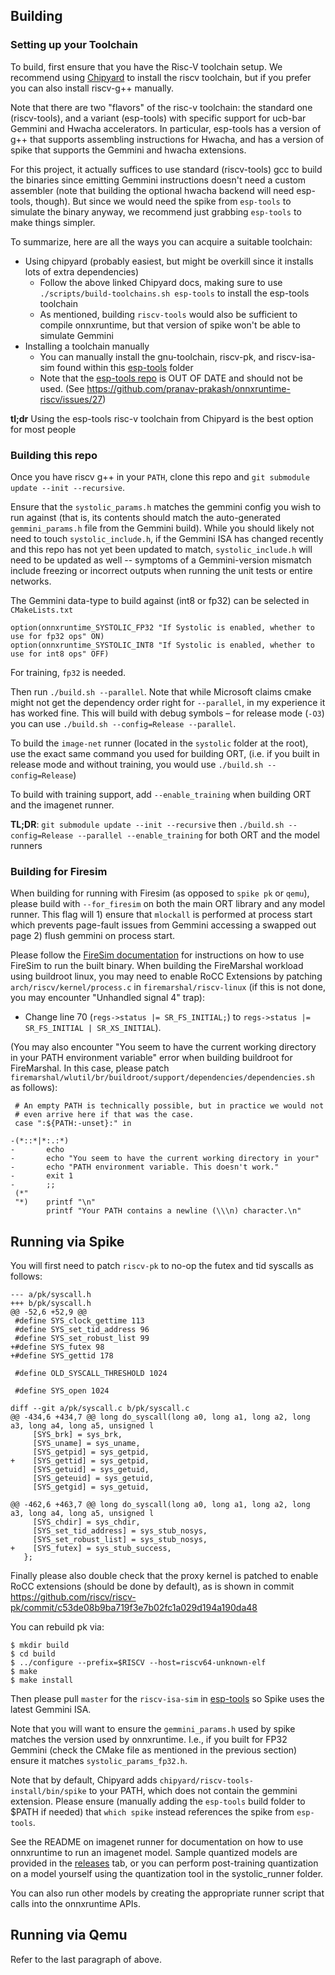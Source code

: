## Building

### Setting up your Toolchain

To build, first ensure that you have the Risc-V toolchain setup. We recommend using [Chipyard](https://chipyard.readthedocs.io/en/latest/Chipyard-Basics/Initial-Repo-Setup.html) to install the riscv toolchain, but if you prefer you can also install riscv-g++ manually.

Note that there are two "flavors" of the risc-v toolchain: the standard one (riscv-tools), and a variant (esp-tools) with specific support for ucb-bar Gemmini and Hwacha accelerators. In particular, esp-tools has a version of g++ that supports assembling instructions for Hwacha, and has a version of spike that supports the Gemmini and hwacha extensions.

For this project, it actually suffices to use standard (riscv-tools) gcc to build the binaries since emitting Gemmini instructions doesn't need a custom assembler (note that building the optional hwacha backend will need esp-tools, though). But since we would need the spike from `esp-tools` to simulate the binary anyway, we recommend just grabbing `esp-tools` to make things simpler.

To summarize, here are all the ways you can acquire a suitable toolchain:

* Using chipyard (probably easiest, but might be overkill since it installs lots of extra dependencies)
     - Follow the above linked Chipyard docs, making sure to use `./scripts/build-toolchains.sh esp-tools` to install the esp-tools toolchain
     - As mentioned, building `riscv-tools` would also be sufficient to compile onnxruntime, but that version of spike won't be able to simulate Gemmini
* Installing a toolchain manually
     - You can manually install the gnu-toolchain, riscv-pk, and riscv-isa-sim found within this [esp-tools](https://github.com/ucb-bar/chipyard/tree/master/toolchains/esp-tools) folder
     - Note that the [esp-tools repo](https://github.com/ucb-bar/esp-tools) is OUT OF DATE and should not be used. (See https://github.com/pranav-prakash/onnxruntime-riscv/issues/27)


**tl;dr** Using the esp-tools risc-v toolchain from Chipyard is the best option for most people

### Building this repo

Once you have riscv g++ in your `PATH`, clone this repo and `git submodule update --init --recursive`.

Ensure that the `systolic_params.h` matches the gemmini config you wish to run against (that is, its contents should match the auto-generated `gemmini_params.h` file from the Gemmini build). While you should likely not need to touch `systolic_include.h`, if the Gemmini ISA has changed recently and this repo has not yet been updated to match, `systolic_include.h` will need to be updated as well -- symptoms of a Gemmini-version mismatch include freezing or incorrect outputs when running the unit tests or entire networks.

The Gemmini data-type to build against (int8 or fp32) can be selected in `CMakeLists.txt`

```
option(onnxruntime_SYSTOLIC_FP32 "If Systolic is enabled, whether to use for fp32 ops" ON)
option(onnxruntime_SYSTOLIC_INT8 "If Systolic is enabled, whether to use for int8 ops" OFF) 
```

For training, `fp32` is needed.

Then run `./build.sh --parallel`. Note that while Microsoft claims cmake might not get the dependency order right for `--parallel`,
in my experience it has worked fine.
This will build with debug symbols – for release mode (`-O3`) you can use `./build.sh --config=Release --parallel`.

To build the `image-net` runner (located in the `systolic` folder at the root), use the exact same command you used for building ORT, (i.e. if you built in release mode and without training, you would use `./build.sh --config=Release`)

To build with training support, add `--enable_training` when building ORT and the imagenet runner.

**TL;DR**: `git submodule update --init --recursive` then `./build.sh --config=Release --parallel --enable_training` for both ORT and the model runners

### Building for Firesim

When building for running with Firesim (as opposed to `spike pk` or `qemu`), please build with `--for_firesim` on both the main ORT library and any model runner. This flag will 1) ensure that `mlockall` is performed at process start which prevents page-fault issues from Gemmini accessing a swapped out page 2) flush gemmini on process start. 

Please follow the [FireSim documentation](https://docs.fires.im/en/latest/) for instructions on how to use FireSim to run the built binary. When building the FireMarshal workload using buildroot linux, you may need to enable RoCC Extensions by patching `arch/riscv/kernel/process.c` in `firemarshal/riscv-linux` (if this is not done, you may encounter "Unhandled signal 4" trap):

* Change line 70 (`regs->status |= SR_FS_INITIAL;`) to `regs->status |= SR_FS_INITIAL | SR_XS_INITIAL`).

(You may also encounter "You seem to have the current working directory in your PATH environment variable" error when building buildroot for FireMarshal. In this case, please patch `firemarshal/wlutil/br/buildroot/support/dependencies/dependencies.sh` as follows):

```
 # An empty PATH is technically possible, but in practice we would not
 # even arrive here if that was the case.
 case ":${PATH:-unset}:" in

-(*::*|*:.:*)
-       echo
-       echo "You seem to have the current working directory in your"
-       echo "PATH environment variable. This doesn't work."
-       exit 1
-       ;;
 (*"
 "*)    printf "\n"
        printf "Your PATH contains a newline (\\\n) character.\n"
```

## Running via Spike

You will first need to patch `riscv-pk` to no-op the futex and tid syscalls as follows:


```
--- a/pk/syscall.h
+++ b/pk/syscall.h
@@ -52,6 +52,9 @@
 #define SYS_clock_gettime 113
 #define SYS_set_tid_address 96
 #define SYS_set_robust_list 99
+#define SYS_futex 98
+#define SYS_gettid 178

 #define OLD_SYSCALL_THRESHOLD 1024

 #define SYS_open 1024
 ```
 
```
diff --git a/pk/syscall.c b/pk/syscall.c
@@ -434,6 +434,7 @@ long do_syscall(long a0, long a1, long a2, long a3, long a4, long a5, unsigned l
     [SYS_brk] = sys_brk,
     [SYS_uname] = sys_uname,
     [SYS_getpid] = sys_getpid,
+    [SYS_gettid] = sys_getpid,
     [SYS_getuid] = sys_getuid,
     [SYS_geteuid] = sys_getuid,
     [SYS_getgid] = sys_getuid,

@@ -462,6 +463,7 @@ long do_syscall(long a0, long a1, long a2, long a3, long a4, long a5, unsigned l
     [SYS_chdir] = sys_chdir,
     [SYS_set_tid_address] = sys_stub_nosys,
     [SYS_set_robust_list] = sys_stub_nosys,
+    [SYS_futex] = sys_stub_success,
   };
 ```
 
Finally please also double check that the proxy kernel is patched to enable RoCC extensions (should be done by default), as is shown in commit 
https://github.com/riscv/riscv-pk/commit/c53de08b9ba719f3e7b02fc1a029d194a190da48

You can rebuild pk via:

```
$ mkdir build
$ cd build
$ ../configure --prefix=$RISCV --host=riscv64-unknown-elf
$ make
$ make install
```

Then please pull `master` for the `riscv-isa-sim` in [esp-tools](https://github.com/ucb-bar/chipyard/tree/master/toolchains/esp-tools) so Spike uses the latest Gemmini ISA.

Note that you will want to ensure the `gemmini_params.h` used by spike matches the version used by onnxruntime. I.e., if you built for FP32 Gemmini (check the CMake file as mentioned in the previous section) ensure it matches `systolic_params_fp32.h`.

Note that by default, Chipyard adds `chipyard/riscv-tools-install/bin/spike` to your PATH, which does not contain the gemmini extension. Please ensure (manually adding the `esp-tools` build folder to $PATH if needed) that `which spike` instead references the spike from `esp-tools`.

See the README on imagenet runner for documentation on how to use onnxruntime to run an imagenet model. Sample quantized models are provided in the [releases](https://github.com/pranav-prakash/onnxruntime-riscv/releases) tab, or you can perform post-training quantization on a model yourself using the quantization tool in the systolic_runner folder. 

You can also run other models by creating the appropriate runner script that calls into the onnxruntime APIs.

## Running via Qemu

Refer to the last paragraph of above.
